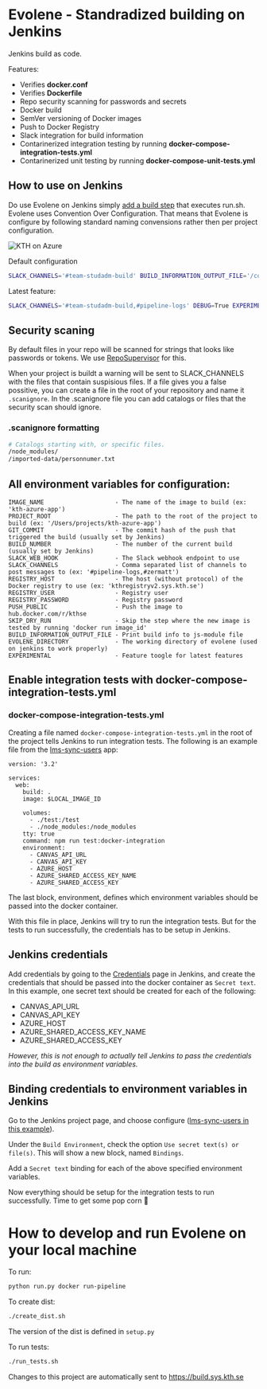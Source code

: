 # Evolene - Standradized building on Jenkins

Jenkins build as code.

Features:
* Verifies **docker.conf**
* Verifies **Dockerfile**
* Repo security scanning for passwords and secrets
* Docker build
* SemVer versioning of Docker images
* Push to Docker Registry
* Slack integration for build information
* Contarinerized integration testing by running **docker-compose-integration-tests.yml**
* Contarinerized unit testing by running **docker-compose-unit-tests.yml**

## How to use on Jenkins
Do use Evolene on Jenkins simply [add a build step](https://build.sys.kth.se/view/team-pipeline/job/kth-azure-app/configure) that executes run.sh. Evolene uses Convention Over Configuration. That means that Evolene is configure by following standard naming convensions rather then per project configuration.

![KTH on Azure](https://gita.sys.kth.se/Infosys/evolene/blob/master/images/jenkins.png)

Default configuration
```bash
SLACK_CHANNELS='#team-studadm-build' BUILD_INFORMATION_OUTPUT_FILE='/config/version.js' $EVOLENE_DIRECTORY/run.sh
```

Latest feature:
```bash
SLACK_CHANNELS='#team-studadm-build,#pipeline-logs' DEBUG=True EXPERIMENTAL=True $EVOLENE_DIRECTORY/run.sh
```
## Security scaning
By default files in your repo will be scanned for strings that looks like passwords or tokens. We use [RepoSupervisor](https://github.com/auth0/repo-supervisor/) for this.

When your project is buildt a warning will be sent to SLACK_CHANNELS with the files that contain suspisious files. If a file gives you a false possitive, you can create a file in the root of your repository and name it `.scanignore`. In the .scanignore file you can add catalogs or files that the security scan should ignore.

### .scanignore formatting
```bash
# Catalogs starting with, or specific files.
/node_modules/
/imported-data/personnumer.txt
```

## All environment variables for configuration:

```
IMAGE_NAME                    - The name of the image to build (ex: 'kth-azure-app')
PROJECT_ROOT                  - The path to the root of the project to build (ex: '/Users/projects/kth-azure-app')
GIT_COMMIT                    - The commit hash of the push that triggered the build (usually set by Jenkins)
BUILD_NUMBER                  - The number of the current build (usually set by Jenkins)
SLACK_WEB_HOOK                - The Slack webhook endpoint to use
SLACK_CHANNELS                - Comma separated list of channels to post messages to (ex: '#pipeline-logs,#zermatt')
REGISTRY_HOST                 - The host (without protocol) of the Docker registry to use (ex: 'kthregistryv2.sys.kth.se')
REGISTRY_USER                 - Registry user
REGISTRY_PASSWORD             - Registry password
PUSH_PUBLIC                   - Push the image to hub.docker.com/r/kthse
SKIP_DRY_RUN                  - Skip the step where the new image is tested by running 'docker run image_id'
BUILD_INFORMATION_OUTPUT_FILE - Print build info to js-module file 
EVOLENE_DIRECTORY             - The working directory of evolene (used on jenkins to work properly)
EXPERIMENTAL                  - Feature toogle for latest features
```

## Enable integration tests with docker-compose-integration-tests.yml
### docker-compose-integration-tests.yml
Creating a file named ```docker-compose-integration-tests.yml``` in the root of the project tells Jenkins to run integration tests.
The following is an example file from the [lms-sync-users](https://github.com/KTH/lms-sync-users) app:
```
version: '3.2'

services:
  web:
    build: .
    image: $LOCAL_IMAGE_ID

    volumes:
      - ./test:/test
      - ./node_modules:/node_modules
    tty: true
    command: npm run test:docker-integration
    environment:
      - CANVAS_API_URL
      - CANVAS_API_KEY
      - AZURE_HOST
      - AZURE_SHARED_ACCESS_KEY_NAME
      - AZURE_SHARED_ACCESS_KEY
```
The last block, environment, defines which environment variables should be passed into the docker container.

With this file in place, Jenkins will try to run the integration tests. But for the tests to run successfully, the credentials has to be setup in Jenkins.

## Jenkins credentials
Add credentials by going to the [Credentials](https://build.sys.kth.se/credentials/store/system/domain/_/) page in Jenkins, and create the credentials that should be passed into the docker container as ```Secret text```. In this example, one secret text should be created for each of the following:
- CANVAS_API_URL
- CANVAS_API_KEY
- AZURE_HOST
- AZURE_SHARED_ACCESS_KEY_NAME
- AZURE_SHARED_ACCESS_KEY

_However, this is not enough to actually tell Jenkins to pass the credentials into the build as environment variables._

## Binding credentials to environment variables in Jenkins
Go to the Jenkins project page, and choose configure ([lms-sync-users in this example](https://build.sys.kth.se/job/lms-sync-users/configure)).

Under the ```Build Environment```, check the option ```Use secret text(s) or file(s)```. This will show a new block, named ```Bindings```.

Add a ```Secret text``` binding for each of the above specified environment variables.

Now everything should be setup for the integration tests to run successfully. Time to get some pop corn 🍿

# How to develop and run Evolene on your local machine

To run:
```bash
python run.py docker run-pipeline
```

To create dist:
```bash
./create_dist.sh
```
The version of the dist is defined in `setup.py`

To run tests:
```bash
./run_tests.sh
```

Changes to this project are automatically sent to https://build.sys.kth.se

